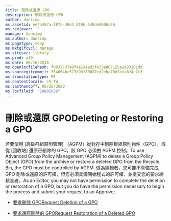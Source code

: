 ```yaml
---
title: 刪除或還原 GPO
description: 刪除或還原 GPO
author: dansimp
ms.assetid: ee4a467a-187a-48e3-8f0d-548de0606a56
ms.reviewer: ''
manager: dansimp
ms.author: dansimp
ms.pagetype: mdop
ms.mktglfcycl: manage
ms.sitesec: library
ms.prod: w10
ms.date: 06/16/2016
ms.openlocfilehash: f0033737a8f4a1a1ed2f433ad07155a2d93181dd
ms.sourcegitcommit: 354664bc527d93f80687cd2eba70d1eea024c7c3
ms.translationtype: MT
ms.contentlocale: zh-TW
ms.lasthandoff: 06/26/2020
ms.locfileid: "10802829"
---
```

# <span data-ttu-id="be052-103">刪除或還原 GPO</span><span class="sxs-lookup"><span data-stu-id="be052-103">Deleting or Restoring a GPO</span></span>


<span data-ttu-id="be052-104">若要使用 [高級群組原則管理] （AGPM）從封存中刪除群組原則物件（GPO），或從 [回收站] 還原已刪除的 GPO，該 GPO 必須由 AGPM 控制。</span><span class="sxs-lookup"><span data-stu-id="be052-104">To use Advanced Group Policy Management (AGPM) to delete a Group Policy Object (GPO) from the archive or restore a deleted GPO from the Recycle Bin, the GPO must be controlled by AGPM.</span></span> <span data-ttu-id="be052-105">做為編輯者，您可能不具備完成 GPO 刪除或還原的許可權，但您必須具備開始程式的許可權，並提交您的要求給核准者。</span><span class="sxs-lookup"><span data-stu-id="be052-105">As an Editor, you may not have permission to complete the deletion or restoration of a GPO, but you do have the permission necessary to begin the process and submit your request to an Approver.</span></span>

-   [<span data-ttu-id="be052-106">要求刪除 GPO</span><span class="sxs-lookup"><span data-stu-id="be052-106">Request Deletion of a GPO</span></span>](request-deletion-of-a-gpo-agpm30ops.md)

-   [<span data-ttu-id="be052-107">要求還原刪除的 GPO</span><span class="sxs-lookup"><span data-stu-id="be052-107">Request Restoration of a Deleted GPO</span></span>](request-restoration-of-a-deleted-gpo-agpm30ops.md)

 

 





